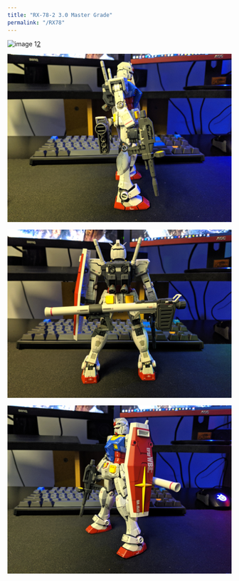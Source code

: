 ```yaml
---
title: "RX-78-2 3.0 Master Grade"
permalink: "/RX78"
---
```


![image 1][1][2]

[1]:
gunpla/RX78_1.jpg
[2]:
(https://www.coldhands.xyz/RX78_1.jpg)



![2](/gunpla/RX78_2.jpg)

![3](/gunpla/RX78_3.jpg)

![4](/gunpla/RX78_4.jpg)
